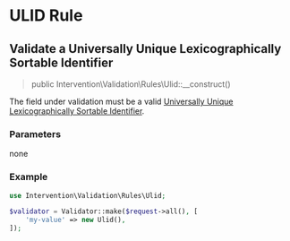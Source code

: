 # ULID Rule
## Validate a Universally Unique Lexicographically Sortable Identifier

> public Intervention\Validation\Rules\Ulid::__construct()

The field under validation must be a valid [Universally Unique Lexicographically Sortable Identifier](https://github.com/ulid/spec).

### Parameters

none

### Example

```php
use Intervention\Validation\Rules\Ulid;

$validator = Validator::make($request->all(), [
    'my-value' => new Ulid(),
]);
```